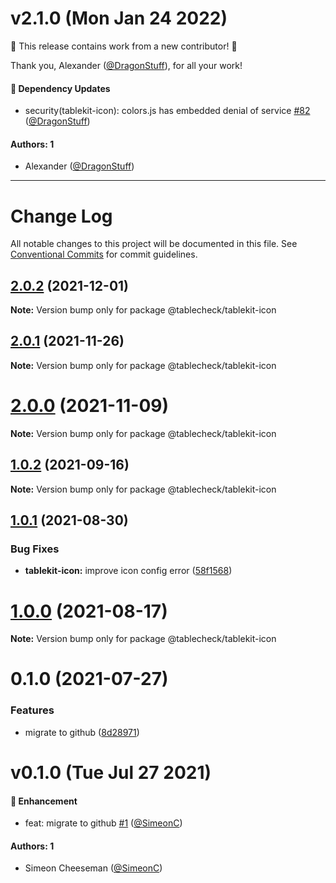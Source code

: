 # v2.1.0 (Mon Jan 24 2022)

:tada: This release contains work from a new contributor! :tada:

Thank you, Alexander ([@DragonStuff](https://github.com/DragonStuff)), for all your work!

#### 🔩 Dependency Updates

- security(tablekit-icon): colors.js has embedded denial of service [#82](https://github.com/tablecheck/tablekit/pull/82) ([@DragonStuff](https://github.com/DragonStuff))

#### Authors: 1

- Alexander ([@DragonStuff](https://github.com/DragonStuff))

---

# Change Log

All notable changes to this project will be documented in this file.
See [Conventional Commits](https://conventionalcommits.org) for commit guidelines.

## [2.0.2](https://github.com/tablecheck/tablekit/compare/@tablecheck/tablekit-icon@2.0.1...@tablecheck/tablekit-icon@2.0.2) (2021-12-01)

**Note:** Version bump only for package @tablecheck/tablekit-icon





## [2.0.1](https://github.com/tablecheck/tablekit/compare/@tablecheck/tablekit-icon@2.0.0...@tablecheck/tablekit-icon@2.0.1) (2021-11-26)

**Note:** Version bump only for package @tablecheck/tablekit-icon





# [2.0.0](https://github.com/tablecheck/tablekit/compare/@tablecheck/tablekit-icon@1.0.2...@tablecheck/tablekit-icon@2.0.0) (2021-11-09)

**Note:** Version bump only for package @tablecheck/tablekit-icon





## [1.0.2](https://github.com/tablecheck/tablekit/compare/@tablecheck/tablekit-icon@1.0.1...@tablecheck/tablekit-icon@1.0.2) (2021-09-16)

**Note:** Version bump only for package @tablecheck/tablekit-icon





## [1.0.1](https://github.com/tablecheck/tablekit/compare/@tablecheck/tablekit-icon@1.0.0...@tablecheck/tablekit-icon@1.0.1) (2021-08-30)


### Bug Fixes

* **tablekit-icon:** improve icon config error ([58f1568](https://github.com/tablecheck/tablekit/commit/58f1568bb75ce46014fe13c4d066e6dabaa24cea))





# [1.0.0](https://github.com/tablecheck/tablekit/compare/@tablecheck/tablekit-icon@0.1.0...@tablecheck/tablekit-icon@1.0.0) (2021-08-17)

**Note:** Version bump only for package @tablecheck/tablekit-icon





# 0.1.0 (2021-07-27)


### Features

* migrate to github ([8d28971](https://github.com/tablecheck/tablekit/commit/8d28971175010fcb2a3cd9c48a749e7af1bdc9f9))





# v0.1.0 (Tue Jul 27 2021)

#### 🚀 Enhancement

- feat: migrate to github [#1](https://github.com/tablecheck/tablekit/pull/1) ([@SimeonC](https://github.com/SimeonC))

#### Authors: 1

- Simeon Cheeseman ([@SimeonC](https://github.com/SimeonC))

